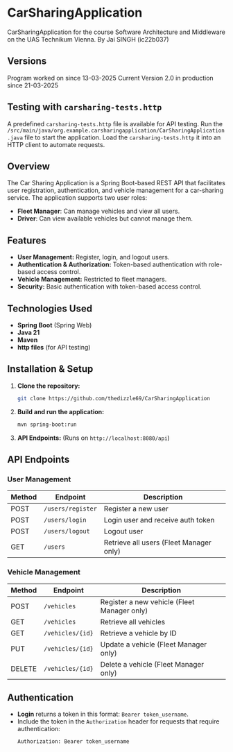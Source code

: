 # CarSharingApplication
CarSharingApplication for the course Software Architecture and Middleware on the UAS Technikum Vienna. By Jai SINGH (ic22b037)

## Versions

Program worked on since 13-03-2025
Current Version 2.0 in production since 21-03-2025

## Testing with `carsharing-tests.http`

A predefined `carsharing-tests.http` file is available for API testing.
Run the `/src/main/java/org.example.carsharingapplication/CarSharingApplication.java` file to start the application.
Load the `carsharing-tests.http` it into an HTTP client to automate requests.

## Overview
The Car Sharing Application is a Spring Boot-based REST API that facilitates user registration, authentication, and vehicle management for a car-sharing service. The application supports two user roles:

- **Fleet Manager**: Can manage vehicles and view all users.
- **Driver**: Can view available vehicles but cannot manage them.

## Features
- **User Management:** Register, login, and logout users.
- **Authentication & Authorization:** Token-based authentication with role-based access control.
- **Vehicle Management:** Restricted to fleet managers.
- **Security:** Basic authentication with token-based access control.

## Technologies Used
- **Spring Boot** (Spring Web)
- **Java 21**
- **Maven**
- **http files** (for API testing)

## Installation & Setup
1. **Clone the repository:**
   ```sh
   git clone https://github.com/thedizzle69/CarSharingApplication
   ```
2. **Build and run the application:**
   ```sh
   mvn spring-boot:run
   ```
3. **API Endpoints:** (Runs on `http://localhost:8080/api`)

## API Endpoints

### User Management
| Method | Endpoint | Description |
|--------|---------|-------------|
| POST | `/users/register` | Register a new user |
| POST | `/users/login` | Login user and receive auth token |
| POST | `/users/logout` | Logout user |
| GET | `/users` | Retrieve all users (Fleet Manager only) |

### Vehicle Management
| Method | Endpoint | Description |
|--------|---------|-------------|
| POST | `/vehicles` | Register a new vehicle (Fleet Manager only) |
| GET | `/vehicles` | Retrieve all vehicles |
| GET | `/vehicles/{id}` | Retrieve a vehicle by ID |
| PUT | `/vehicles/{id}` | Update a vehicle (Fleet Manager only) |
| DELETE | `/vehicles/{id}` | Delete a vehicle (Fleet Manager only) |

## Authentication
- **Login** returns a token in this format: `Bearer token_username`.
- Include the token in the `Authorization` header for requests that require authentication:
  ```sh
  Authorization: Bearer token_username
  ```


